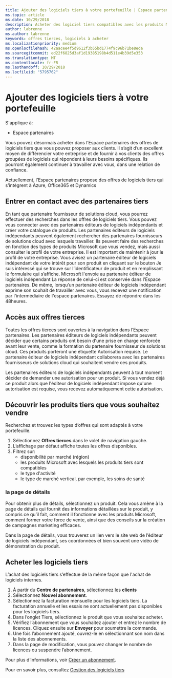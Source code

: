 ```yaml
---
title: Ajouter des logiciels tiers à votre portefeuille | Espace partenaires
ms.topic: article
ms.date: 10/29/2018
description: Acheter des logiciel tiers compatibles avec les produits Microsoft
author: labrenne
ms.author: labrenne
keywords: offres tierces, logiciels à acheter
ms.localizationpriority: medium
ms.openlocfilehash: 42aacee4f5d9612f3b55bd1774f9c96b71be8eda
ms.sourcegitcommit: ed22f6825d3af1d19385198b4d511e4b39d5e353
ms.translationtype: MT
ms.contentlocale: fr-FR
ms.lasthandoff: 10/29/2018
ms.locfileid: "5795762"
---
```

# <a name="add-third-party-software-to-your-portfolio"></a>Ajouter des logiciels tiers à votre portefeuille

S'applique à:

- Espace partenaires

Vous pouvez désormais acheter dans l’Espace partenaires des offres de logiciels tiers que vous pouvez proposer aux clients. Il s’agit d’un excellent moyen de différencier votre entreprise et de fournir à vos clients des offres groupées de logiciels qui répondent à leurs besoins spécifiques. Ils pourront également continuer à travailler avec vous, dans une relation de confiance.

Actuellement, l’Espace partenaires propose des offres de logiciels tiers qui s’intègrent à Azure, Office365 et Dynamics 

## <a name="connect-with-third-party-partners"></a>Entrer en contact avec des partenaires tiers
 
En tant que partenaire fournisseur de solutions cloud, vous pourrez effectuer des recherches dans les offres de logiciels tiers. Vous pouvez vous connecter avec des partenaires éditeurs de logiciels indépendants et créer votre catalogue de produits. Les partenaires éditeurs de logiciels indépendants peuvent également rechercher des partenaires fournisseurs de solutions cloud avec lesquels travailler. Ils peuvent faire des recherches en fonction des types de produits Microsoft que vous vendez, mais aussi consulter le profil de votre entreprise. Il est important de maintenir à jour le profil de votre entreprise. Vous avisez un partenaire éditeur de logiciels indépendant de votre intérêt pour son produit en cliquant sur le bouton Je suis intéressé qui se trouve sur l’identificateur de produit et en remplissant le formulaire qui s’affiche. Microsoft l'envoie au partenaire éditeur de logiciels indépendant La réponse de celui-ci est conservée dans l’Espace partenaires. De même, lorsqu’un partenaire éditeur de logiciels indépendant exprime son souhait de travailler avec vous, vous recevez une notification par l'intermédiaire de l'espace partenaires. Essayez de répondre dans les 48heures.

## <a name="access-to-third-party-offers"></a>Accès aux offres tierces

Toutes les offres tierces sont ouvertes à la navigation dans l’Espace partenaires. Les partenaires éditeurs de logiciels indépendants peuvent décider que certains produits ont besoin d'une prise en charge renforcée avant leur vente, comme la formation du partenaire fournisseur de solutions cloud. Ces produits porteront une étiquette Autorisation requise. Le partenaire éditeur de logiciels indépendant collaborera avec les partenaires fournisseurs de solutions cloud qui souhaitent vendre ces produits. 

Les partenaires éditeurs de logiciels indépendants peuvent à tout moment décider de demander une autorisation pour un produit. Si vous vendez déjà ce produit alors que l'éditeur de logiciels indépendant impose qu'une autorisation est requise, vous recevez automatiquement cette autorisation.

## <a name="discover-third-party-products-you-want-to-sell"></a>Découvrir les produits tiers que vous souhaitez vendre

Recherchez et trouvez les types d’offres qui sont adaptés à votre portefeuille. 

1. Sélectionnez **Offres tierces** dans le volet de navigation gauche.
2. L’affichage par défaut affiche toutes les offres disponibles.
3. Filtrez sur:
    - disponibilité par marché (région)
    - les produits Microsoft avec lesquels les produits tiers sont compatibles
    - le type d'activité
    - le type de marché vertical, par exemple, les soins de santé

### <a name="the-details-page"></a>la page de détails

Pour obtenir plus de détails, sélectionnez un produit. Cela vous amène à la page de détails qui fournit des informations détaillées sur le produit, y compris ce qu’il fait, comment il fonctionne avec les produits Microsoft, comment former votre force de vente, ainsi que des conseils sur la création de campagnes marketing efficaces.

Dans la page de détails, vous trouverez un lien vers le site web de l’éditeur de logiciels indépendant, ses coordonnées et bien souvent une vidéo de démonstration du produit. 

## <a name="purchase-the-third-party-software"></a>Acheter les logiciels tiers

L’achat des logiciels tiers s’effectue de la même façon que l'achat de logiciels internes. 

1. À partir du **Centre de partenaires**, sélectionnez les **clients**
2. Sélectionnez **Nouvel abonnement**.
3. Sélectionnez la facturation mensuelle pour les logiciels tiers. La facturation annuelle et les essais ne sont actuellement pas disponibles pour les logiciels tiers.
4. Dans l’onglet Tiers, sélectionnez le produit que vous souhaitez acheter.
5. Vérifiez l’abonnement que vous souhaitez ajouter et entrez le nombre de licences. Cliquez ensuite sur **Envoyer** pour soumettre la commande.
6. Une fois l’abonnement ajouté, ouvrez-le en sélectionnant son nom dans la liste des abonnements.
7. Dans la page de modification, vous pouvez changer le nombre de licences ou suspendre l’abonnement.

Pour plus d’informations, voir [Créer un abonnement](create-a-new-subscription.md).

Pour en savoir plus, consultez [Gestion des logiciels tiers](third-party-help.md)  